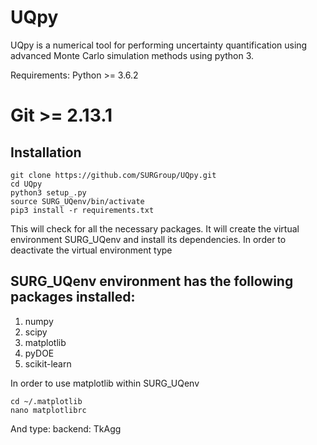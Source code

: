 UQpy
=======

UQpy is a numerical tool for performing uncertainty quantification using
advanced Monte Carlo simulation methods using python 3.

Requirements: Python >= 3.6.2
# Git >= 2.13.1

Installation
------------
    git clone https://github.com/SURGroup/UQpy.git
    cd UQpy
    python3 setup_.py   
    source SURG_UQenv/bin/activate
    pip3 install -r requirements.txt

This will check for all the necessary packages. It will create the virtual environment SURG_UQenv and install  its dependencies. In order to deactivate the virtual environment type 

SURG_UQenv environment has the following packages installed:
------------

1. numpy
2. scipy
3. matplotlib
4. pyDOE     
5. scikit-learn

In order to use matplotlib within SURG_UQenv

    cd ~/.matplotlib
    nano matplotlibrc

And type:
    backend: TkAgg

